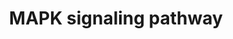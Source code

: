 ---
annotations:
- id: PW:0000007
  parent: signaling pathway
  type: Pathway Ontology
  value: mitogen activated protein kinase signaling pathway
- id: PW:0000007
  parent: signaling pathway
  type: Pathway Ontology
  value: mitogen activated protein kinase signaling pathway
authors:
- MaintBot
- Khanspers
- Ddigles
- Egonw
- Mkutmon
- DeSl
- Eweitz
description: 'The mitogen-activated protein kinase (MAPK) cascade is a highly conserved
  module that is involved in various cellular functions, including cell proliferation,
  differentiation and migration. Mammals express at least four distinctly regulated
  groups of MAPKs, extracellular signal-related kinases (ERK)-1/2, Jun amino-terminal
  kinases (JNK1/2/3), p38 proteins (p38alpha/beta/gamma/delta) and ERK5, that are
  activated by specific MAPKKs: MEK1/2 for ERK1/2, MKK3/6 for the p38, MKK4/7 (JNKK1/2)
  for the JNKs, and MEK5 for ERK5. Each MAPKK, however, can be activated by more than
  one MAPKKK, increasing the complexity and diversity of MAPK signalling. Presumably
  each MAPKKK confers responsiveness to distinct stimuli. For example, activation
  of ERK1/2 by growth factors depends on the MAPKKK c-Raf, but other MAPKKKs may activate
  ERK1/2 in response to pro-inflammatory stimuli.  Source: KEGG http://www.genome.jp/dbget-bin/www_bget?pathway:map04010'
last-edited: 2021-05-19
organisms:
- Gallus gallus
redirect_from:
- /index.php/Pathway:WP769
- /instance/WP769
- /instance/WP769_r117209
revision: r117209
schema-jsonld:
- '@context': https://schema.org/
  '@id': https://wikipathways.github.io/pathways/WP769.html
  '@type': Dataset
  creator:
    '@type': Organization
    name: WikiPathways
  description: 'The mitogen-activated protein kinase (MAPK) cascade is a highly conserved
    module that is involved in various cellular functions, including cell proliferation,
    differentiation and migration. Mammals express at least four distinctly regulated
    groups of MAPKs, extracellular signal-related kinases (ERK)-1/2, Jun amino-terminal
    kinases (JNK1/2/3), p38 proteins (p38alpha/beta/gamma/delta) and ERK5, that are
    activated by specific MAPKKs: MEK1/2 for ERK1/2, MKK3/6 for the p38, MKK4/7 (JNKK1/2)
    for the JNKs, and MEK5 for ERK5. Each MAPKK, however, can be activated by more
    than one MAPKKK, increasing the complexity and diversity of MAPK signalling. Presumably
    each MAPKKK confers responsiveness to distinct stimuli. For example, activation
    of ERK1/2 by growth factors depends on the MAPKKK c-Raf, but other MAPKKKs may
    activate ERK1/2 in response to pro-inflammatory stimuli.  Source: KEGG http://www.genome.jp/dbget-bin/www_bget?pathway:map04010'
  keywords:
  - AKT1
  - AKT2
  - AKT3
  - ARRB1
  - ATF2
  - ATF4
  - BDNF
  - BRAF
  - CACNA1A
  - CACNA1B
  - CACNA1C
  - CACNA1D
  - CACNA1E
  - CACNA1F
  - CACNA1G
  - CACNA1H
  - CACNA1I
  - CACNA1S
  - CACNA2D1
  - CACNA2D2
  - CACNA2D3
  - CACNA2D4
  - CACNB1
  - CACNB2
  - CACNB4
  - CACNG1
  - CACNG2
  - CACNG3
  - CACNG4
  - CACNG5
  - CACNG7
  - CASP3
  - CD14
  - CDC42
  - CHUK
  - CRK
  - CRKL
  - Ca2+
  - ChALK5
  - DAG
  - DUSP1
  - DUSP10
  - DUSP16
  - DUSP3
  - DUSP4
  - DUSP6
  - DUSP7
  - DUSP8
  - ECSIT
  - EGF
  - EGFR
  - ELK4
  - FAS
  - FGF-18
  - FGF1
  - FGF10
  - FGF12
  - FGF13
  - FGF14
  - FGF19
  - FGF2
  - FGF20
  - FGF22
  - FGF23
  - FGF3
  - FGF4
  - FGF5
  - FGF6
  - FGF8
  - FGF9
  - FGFR1
  - FGFR2
  - FGFR3
  - FGFR4
  - FLNB
  - FOS
  - Fgf16
  - Fgf7
  - GADD45A
  - GNA12
  - GNG12
  - GRB2
  - HRAS
  - HSPA2
  - HSPA8
  - HSPB1
  - IKBKB
  - IL1R1
  - IL1R2
  - IP3
  - JUN
  - JUND
  - KRAS
  - LAMTOR3
  - LPS
  - LRRK2
  - MAP2K1
  - MAP2K2
  - MAP2K3
  - MAP2K4
  - MAP2K5
  - MAP2K6
  - MAP3K1
  - MAP3K12
  - MAP3K13
  - MAP3K14
  - MAP3K2
  - MAP3K20
  - MAP3K4
  - MAP3K5
  - MAP3K6
  - MAP3K7
  - MAP3K8
  - MAP4K3
  - MAP4K4
  - MAPK1
  - MAPK10
  - MAPK11
  - MAPK12
  - MAPK13
  - MAPK14
  - MAPK8
  - MAPK8IP1
  - MAPK8IP2
  - MAPK8IP3
  - MAPK9
  - MAPKAPK2
  - MAPKAPK3
  - MAPKAPK5
  - MAPT
  - MAX
  - MEF2C
  - MKNK1
  - MKNK2
  - MOS
  - MRAS
  - MYC
  - NF1
  - NFATC1
  - NFATC3
  - NFKB1
  - NFKB2
  - NGF
  - NLK
  - NR4A1
  - NRAS
  - NTF3
  - NTRK1
  - NTRK2
  - PAK1
  - PAK2
  - PDGF-A
  - PDGFB
  - PDGFRB
  - PLA2G4A
  - PLA2G4B
  - PLA2G4D
  - PLA2G4E
  - PLA2G4F
  - PPM1A
  - PPM1B
  - PPP3CA
  - PPP3CB
  - PPP3CC
  - PPP3R1
  - PRKACB
  - PRKCA
  - PRKCD
  - PTPN5
  - PTPN7
  - PTPRR
  - RAC2
  - RAF1
  - RAP1A
  - RAP1B
  - RAPGEF2
  - RASA1
  - RASA2
  - RASGRF1
  - RASGRF2
  - RASGRP1
  - RASGRP3
  - RELA
  - RPS6KA3
  - RPS6KA5
  - RRAS2
  - SOS1
  - SOS2
  - SRF
  - STK3
  - STK4
  - STMN1
  - TAB1
  - TAB2
  - TAOK1
  - TAOK3
  - TGFB1
  - TGFB2
  - TGFB3
  - TGFBR2
  - TNFRSF1A
  - TNFSF6
  - TRAF2
  - TRAF6
  - cAMP
  - cRac1A
  - cRac1B
  - il-1beta
  license: CC0
  name: MAPK signaling pathway
seo: CreativeWork
title: MAPK signaling pathway
wpid: WP769
---
